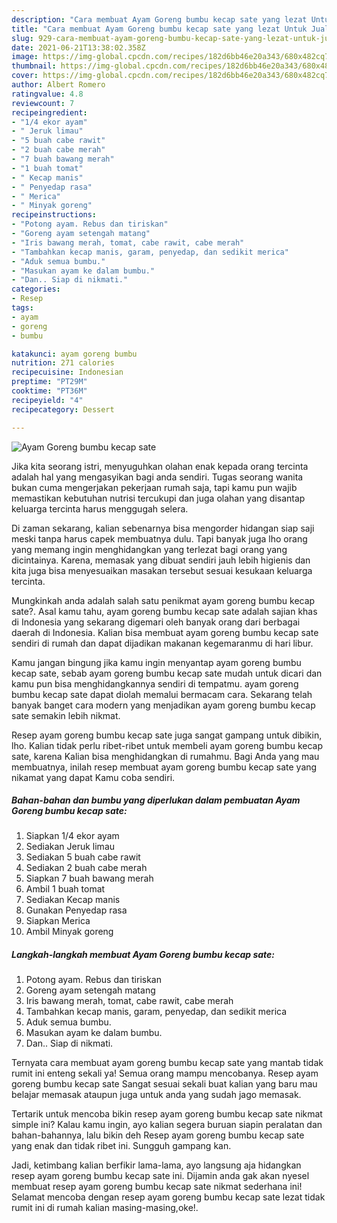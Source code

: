 ```yaml
---
description: "Cara membuat Ayam Goreng bumbu kecap sate yang lezat Untuk Jualan"
title: "Cara membuat Ayam Goreng bumbu kecap sate yang lezat Untuk Jualan"
slug: 929-cara-membuat-ayam-goreng-bumbu-kecap-sate-yang-lezat-untuk-jualan
date: 2021-06-21T13:38:02.358Z
image: https://img-global.cpcdn.com/recipes/182d6bb46e20a343/680x482cq70/ayam-goreng-bumbu-kecap-sate-foto-resep-utama.jpg
thumbnail: https://img-global.cpcdn.com/recipes/182d6bb46e20a343/680x482cq70/ayam-goreng-bumbu-kecap-sate-foto-resep-utama.jpg
cover: https://img-global.cpcdn.com/recipes/182d6bb46e20a343/680x482cq70/ayam-goreng-bumbu-kecap-sate-foto-resep-utama.jpg
author: Albert Romero
ratingvalue: 4.8
reviewcount: 7
recipeingredient:
- "1/4 ekor ayam"
- " Jeruk limau"
- "5 buah cabe rawit"
- "2 buah cabe merah"
- "7 buah bawang merah"
- "1 buah tomat"
- " Kecap manis"
- " Penyedap rasa"
- " Merica"
- " Minyak goreng"
recipeinstructions:
- "Potong ayam. Rebus dan tiriskan"
- "Goreng ayam setengah matang"
- "Iris bawang merah, tomat, cabe rawit, cabe merah"
- "Tambahkan kecap manis, garam, penyedap, dan sedikit merica"
- "Aduk semua bumbu."
- "Masukan ayam ke dalam bumbu."
- "Dan.. Siap di nikmati."
categories:
- Resep
tags:
- ayam
- goreng
- bumbu

katakunci: ayam goreng bumbu 
nutrition: 271 calories
recipecuisine: Indonesian
preptime: "PT29M"
cooktime: "PT36M"
recipeyield: "4"
recipecategory: Dessert

---
```



![Ayam Goreng bumbu kecap sate](https://img-global.cpcdn.com/recipes/182d6bb46e20a343/680x482cq70/ayam-goreng-bumbu-kecap-sate-foto-resep-utama.jpg)

Jika kita seorang istri, menyuguhkan olahan enak kepada orang tercinta adalah hal yang mengasyikan bagi anda sendiri. Tugas seorang  wanita bukan cuma mengerjakan pekerjaan rumah saja, tapi kamu pun wajib memastikan kebutuhan nutrisi tercukupi dan juga olahan yang disantap keluarga tercinta harus menggugah selera.

Di zaman  sekarang, kalian sebenarnya bisa mengorder hidangan siap saji meski tanpa harus capek membuatnya dulu. Tapi banyak juga lho orang yang memang ingin menghidangkan yang terlezat bagi orang yang dicintainya. Karena, memasak yang dibuat sendiri jauh lebih higienis dan kita juga bisa menyesuaikan masakan tersebut sesuai kesukaan keluarga tercinta. 



Mungkinkah anda adalah salah satu penikmat ayam goreng bumbu kecap sate?. Asal kamu tahu, ayam goreng bumbu kecap sate adalah sajian khas di Indonesia yang sekarang digemari oleh banyak orang dari berbagai daerah di Indonesia. Kalian bisa membuat ayam goreng bumbu kecap sate sendiri di rumah dan dapat dijadikan makanan kegemaranmu di hari libur.

Kamu jangan bingung jika kamu ingin menyantap ayam goreng bumbu kecap sate, sebab ayam goreng bumbu kecap sate mudah untuk dicari dan kamu pun bisa menghidangkannya sendiri di tempatmu. ayam goreng bumbu kecap sate dapat diolah memalui bermacam cara. Sekarang telah banyak banget cara modern yang menjadikan ayam goreng bumbu kecap sate semakin lebih nikmat.

Resep ayam goreng bumbu kecap sate juga sangat gampang untuk dibikin, lho. Kalian tidak perlu ribet-ribet untuk membeli ayam goreng bumbu kecap sate, karena Kalian bisa menghidangkan di rumahmu. Bagi Anda yang mau membuatnya, inilah resep membuat ayam goreng bumbu kecap sate yang nikamat yang dapat Kamu coba sendiri.

<!--inarticleads1-->

##### Bahan-bahan dan bumbu yang diperlukan dalam pembuatan Ayam Goreng bumbu kecap sate:

1. Siapkan 1/4 ekor ayam
1. Sediakan  Jeruk limau
1. Sediakan 5 buah cabe rawit
1. Sediakan 2 buah cabe merah
1. Siapkan 7 buah bawang merah
1. Ambil 1 buah tomat
1. Sediakan  Kecap manis
1. Gunakan  Penyedap rasa
1. Siapkan  Merica
1. Ambil  Minyak goreng




<!--inarticleads2-->

##### Langkah-langkah membuat Ayam Goreng bumbu kecap sate:

1. Potong ayam. Rebus dan tiriskan
1. Goreng ayam setengah matang
1. Iris bawang merah, tomat, cabe rawit, cabe merah
1. Tambahkan kecap manis, garam, penyedap, dan sedikit merica
1. Aduk semua bumbu.
1. Masukan ayam ke dalam bumbu.
1. Dan.. Siap di nikmati.




Ternyata cara membuat ayam goreng bumbu kecap sate yang mantab tidak rumit ini enteng sekali ya! Semua orang mampu mencobanya. Resep ayam goreng bumbu kecap sate Sangat sesuai sekali buat kalian yang baru mau belajar memasak ataupun juga untuk anda yang sudah jago memasak.

Tertarik untuk mencoba bikin resep ayam goreng bumbu kecap sate nikmat simple ini? Kalau kamu ingin, ayo kalian segera buruan siapin peralatan dan bahan-bahannya, lalu bikin deh Resep ayam goreng bumbu kecap sate yang enak dan tidak ribet ini. Sungguh gampang kan. 

Jadi, ketimbang kalian berfikir lama-lama, ayo langsung aja hidangkan resep ayam goreng bumbu kecap sate ini. Dijamin anda gak akan nyesel membuat resep ayam goreng bumbu kecap sate nikmat sederhana ini! Selamat mencoba dengan resep ayam goreng bumbu kecap sate lezat tidak rumit ini di rumah kalian masing-masing,oke!.

